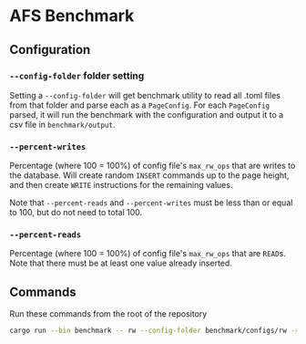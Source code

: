 # AFS Benchmark

## Configuration

### `--config-folder` folder setting

Setting a `--config-folder` will get benchmark utility to read all .toml files from that folder and parse each as a `PageConfig`. For each `PageConfig` parsed, it will run the benchmark with the configuration and output it to a csv file in `benchmark/output`.

### `--percent-writes`

Percentage (where 100 = 100%) of config file's `max_rw_ops` that are writes to the database. Will create random `INSERT` commands up to the page height, and then create `WRITE` instructions for the remaining values.

Note that `--percent-reads` and `--percent-writes` must be less than or equal to 100, but do not need to total 100.

### `--percent-reads`

Percentage (where 100 = 100%) of config file's `max_rw_ops` that are `READ`s. Note that there must be at least one value already inserted.

## Commands

Run these commands from the root of the repository

```bash
cargo run --bin benchmark -- rw --config-folder benchmark/configs/rw -r 50 -w 50
```
